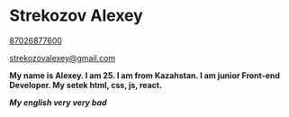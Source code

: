 # Strekozov Alexey


[87026877600](87026877600) 

[strekozovalexey@gmail.com](strekozovalexey@gmail.com)

**My name is Alexey. I am 25. I am from Kazahstan. I am junior Front-end Developer.  My setek html, css, js, react.**

*__My english very very bad__*

